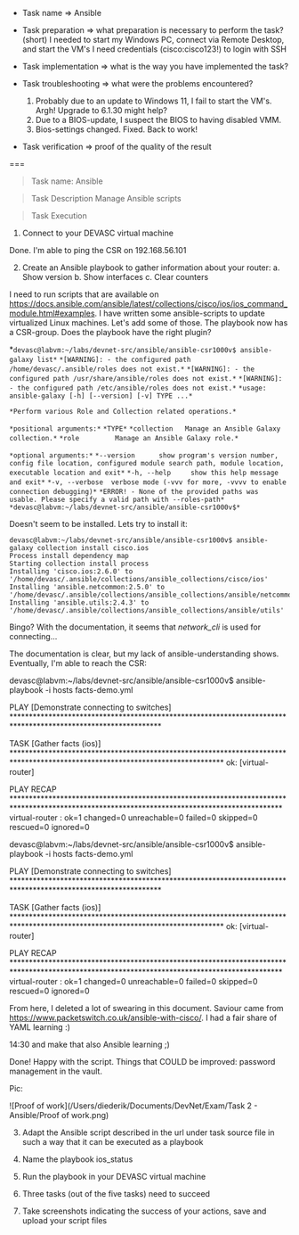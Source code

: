 * Task name => Ansible
* Task preparation => what preparation is necessary to perform the task? (short)
  I needed to start my Windows PC, connect via Remote Desktop, and start the VM's
  I need credentials (cisco:cisco123!) to login with SSH

* Task implementation => what is the way you have implemented the task?
* Task troubleshooting => what were the problems encountered?

  1. Probably due to an update to Windows 11, I fail to start the VM's. Argh! Upgrade to 6.1.30 might help?
  2. Due to a BIOS-update, I suspect the BIOS to having disabled VMM.
  3. Bios-settings changed. Fixed. Back to work!
  
* Task verification => proof of the quality of the result



===



>Task name: Ansible

>Task Description Manage Ansible scripts

>Task Execution

1. Connect to your DEVASC virtual machine

Done. I'm able to ping the CSR on 192.168.56.101

2. Create an Ansible playbook to gather information about your router:
   a. Show version
   b. Show interfaces
   c. Clear counters

I need to run scripts that are available on https://docs.ansible.com/ansible/latest/collections/cisco/ios/ios_command_module.html#examples. I have written some ansible-scripts to update virtualized Linux machines. Let's add some of those. The playbook now has a CSR-group. Does the playbook have the right plugin?



*`devasc@labvm:~/labs/devnet-src/ansible/ansible-csr1000v$ ansible-galaxy list*`
`*[WARNING]: - the configured path /home/devasc/.ansible/roles does not exist.*`
`*[WARNING]: - the configured path /usr/share/ansible/roles does not exist.*`
`*[WARNING]: - the configured path /etc/ansible/roles does not exist.*`
`*usage: ansible-galaxy [-h] [--version] [-v] TYPE ...*`

`*Perform various Role and Collection related operations.*`

`*positional arguments:*`
  `*TYPE*`
    `*collection   Manage an Ansible Galaxy collection.*`
    `*role         Manage an Ansible Galaxy role.*`

`*optional arguments:*`
  `*--version      show program's version number, config file location, configured module search path, module location, executable location and exit*`
  `*-h, --help     show this help message and exit*`
  `*-v, --verbose  verbose mode (-vvv for more, -vvvv to enable connection debugging)*`
`*ERROR! - None of the provided paths was usable. Please specify a valid path with --roles-path*`
`*devasc@labvm:~/labs/devnet-src/ansible/ansible-csr1000v$*` 

Doesn't seem to be installed. Lets try to install it:



```
devasc@labvm:~/labs/devnet-src/ansible/ansible-csr1000v$ ansible-galaxy collection install cisco.ios
Process install dependency map
Starting collection install process
Installing 'cisco.ios:2.6.0' to '/home/devasc/.ansible/collections/ansible_collections/cisco/ios'
Installing 'ansible.netcommon:2.5.0' to '/home/devasc/.ansible/collections/ansible_collections/ansible/netcommon'
Installing 'ansible.utils:2.4.3' to '/home/devasc/.ansible/collections/ansible_collections/ansible/utils'
```



Bingo?  With the documentation, it seems that *network_cli* is used for connecting...

The documentation is clear, but my lack of ansible-understanding shows. Eventually, I'm able to reach the CSR:



devasc@labvm:~/labs/devnet-src/ansible/ansible-csr1000v$ ansible-playbook -i hosts facts-demo.yml 

PLAY [Demonstrate connecting to switches] **************************************************************************************************************

TASK [Gather facts (ios)] ******************************************************************************************************************************
ok: [virtual-router]

PLAY RECAP *********************************************************************************************************************************************
virtual-router             : ok=1    changed=0    unreachable=0    failed=0    skipped=0    rescued=0    ignored=0   

devasc@labvm:~/labs/devnet-src/ansible/ansible-csr1000v$ ansible-playbook -i hosts facts-demo.yml 

PLAY [Demonstrate connecting to switches] **************************************************************************************************************

TASK [Gather facts (ios)] ******************************************************************************************************************************
ok: [virtual-router]

PLAY RECAP *********************************************************************************************************************************************
virtual-router             : ok=1    changed=0    unreachable=0    failed=0    skipped=0    rescued=0    ignored=0   



From here, I deleted a lot of swearing in this document. Saviour came from https://www.packetswitch.co.uk/ansible-with-cisco/. I had a fair share of YAML learning :)



14:30 and make that also Ansible learning ;)

Done! Happy with the script. Things that COULD be improved: password management in the vault.

Pic:

![Proof of work](/Users/diederik/Documents/DevNet/Exam/Task 2 - Ansible/Proof of work.png)

3. Adapt the Ansible script described in the url under task source file in such a way that it can be executed as a playbook

4. Name the playbook ios_status

5. Run the playbook in your DEVASC virtual machine

6. Three tasks (out of the five tasks) need to succeed

7. Take screenshots indicating the success of your actions, save and upload your script files